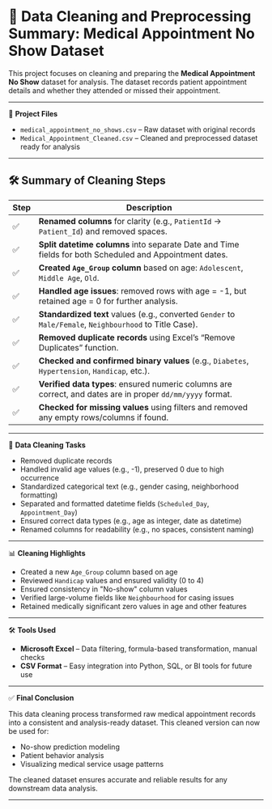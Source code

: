# 🧹 Data Cleaning and Preprocessing Summary: Medical Appointment No Show Dataset

This project focuses on cleaning and preparing the **Medical Appointment No Show** dataset for analysis. The dataset records patient appointment details and whether they attended or missed their appointment.

---

📂 **Project Files**

- `medical_appointment_no_shows.csv` – Raw dataset with original records  
- `Medical_Appointment_Cleaned.csv` – Cleaned and preprocessed dataset ready for analysis  

---

## 🛠️ Summary of Cleaning Steps

| Step | Description |
|------|-------------|
| ✅ | **Renamed columns** for clarity (e.g., `PatientId` → `Patient_Id`) and removed spaces. |
| ✅ | **Split datetime columns** into separate Date and Time fields for both Scheduled and Appointment dates. |
| ✅ | **Created `Age_Group` column** based on age: `Adolescent`, `Middle Age`, `Old`. |
| ✅ | **Handled age issues**: removed rows with age = -1, but retained age = 0 for further analysis. |
| ✅ | **Standardized text** values (e.g., converted `Gender` to `Male/Female`, `Neighbourhood` to Title Case). |
| ✅ | **Removed duplicate records** using Excel’s “Remove Duplicates” function. |
| ✅ | **Checked and confirmed binary values** (e.g., `Diabetes`, `Hypertension`, `Handicap`, etc.). |
| ✅ | **Verified data types**: ensured numeric columns are correct, and dates are in proper `dd/mm/yyyy` format. |
| ✅ | **Checked for missing values** using filters and removed any empty rows/columns if found. |

---

🧼 **Data Cleaning Tasks**

- Removed duplicate records  
- Handled invalid age values (e.g., -1), preserved 0 due to high occurrence  
- Standardized categorical text (e.g., gender casing, neighborhood formatting)  
- Separated and formatted datetime fields (`Scheduled_Day`, `Appointment_Day`)  
- Ensured correct data types (e.g., age as integer, date as datetime)  
- Renamed columns for readability (e.g., no spaces, consistent naming)  

---

📊 **Cleaning Highlights**

- Created a new `Age_Group` column based on age  
- Reviewed `Handicap` values and ensured validity (0 to 4)  
- Ensured consistency in "No-show" column values  
- Verified large-volume fields like `Neighbourhood` for casing issues  
- Retained medically significant zero values in age and other features  

---

🛠 **Tools Used**

- **Microsoft Excel** – Data filtering, formula-based transformation, manual checks  
- **CSV Format** – Easy integration into Python, SQL, or BI tools for future use  

---

✅ **Final Conclusion**

This data cleaning process transformed raw medical appointment records into a consistent and analysis-ready dataset. This cleaned version can now be used for:

- No-show prediction modeling  
- Patient behavior analysis  
- Visualizing medical service usage patterns  

The cleaned dataset ensures accurate and reliable results for any downstream data analysis.

---










